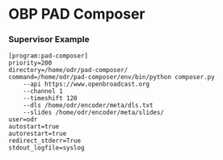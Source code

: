 # OBP PAD Composer


### Supervisor Example

    [program:pad-composer]
    priority=200
    directory=/home/odr/pad-composer/
    command=/home/odr/pad-composer/env/bin/python composer.py
        --api https://www.openbroadcast.org
        --channel 1
        --timeshift 120
        --dls /home/odr/encoder/meta/dls.txt
        --slides /home/odr/encoder/meta/slides/
    user=odr
    autostart=true
    autorestart=true
    redirect_stderr=True
    stdout_logfile=syslog


